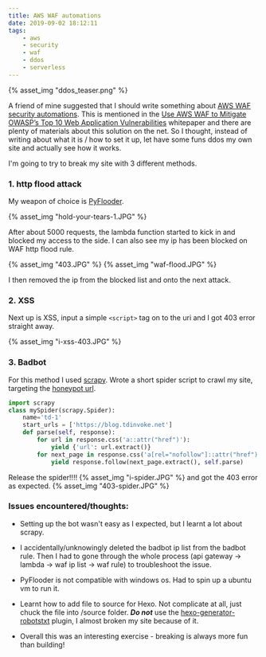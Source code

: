 ```yaml
---
title: AWS WAF automations
date: 2019-09-02 18:12:11
tags:
    - aws
    - security
    - waf
    - ddos
    - serverless
---
```

{% asset_img "ddos_teaser.png" %}

A friend of mine suggested that I should write something about [AWS WAF security automations](https://aws.amazon.com/solutions/aws-waf-security-automations/). This is mentioned in the [Use AWS WAF to Mitigate OWASP’s Top 10 Web Application Vulnerabilities](https://d0.awsstatic.com/whitepapers/Security/aws-waf-owasp.pdf) whitepaper and there are plenty of materials about this solution on the net. So I thought, instead of writing about what it is / how to set it up, let have some funs ddos my own site and actually see how it works.

I'm going to try to break my site with 3 different methods.

### 1. http flood attack

My weapon of choice is [PyFlooder](https://github.com/D4Vinci/PyFlooder).

{% asset_img "hold-your-tears-1.JPG" %}

After about 5000 requests, the lambda function started to kick in and blocked my access to the side. I can also see my ip has been blocked on WAF http flood rule.

{% asset_img "403.JPG" %} {% asset_img "waf-flood.JPG" %}

I then removed the ip from the blocked list and onto the next attack.

### 2. XSS

Next up is XSS, input a simple `<script>` tag on to the uri and I got 403 error straight away.

{% asset_img "i-xss-403.JPG" %}

### 3. Badbot

For this method I used [scrapy](https://scrapy.org/). Wrote a short spider script to crawl my site, targeting the [honeypot url](https://docs.aws.amazon.com/solutions/latest/aws-waf-security-automations/deployment.html#step3).

```python
import scrapy
class mySpider(scrapy.Spider):
    name='td-1'
    start_urls = ['https://blog.tdinvoke.net']
    def parse(self, response):
        for url in response.css('a::attr("href")'):
            yield {'url': url.extract()}
        for next_page in response.css('a[rel="nofollow"]::attr("href")'):
            yield response.follow(next_page.extract(), self.parse)
```

Release the spider!!!!
{% asset_img "i-spider.JPG" %}
and got the 403 error as expected.
{% asset_img "403-spider.JPG" %}

### Issues encountered/thoughts:

- Setting up the bot wasn't easy as I expected, but I learnt a lot about scrapy.

- I accidentally/unknowingly deleted the badbot ip list from the badbot rule. Then I had to gone through the whole process (api gateway -> lambda -> waf ip list -> waf rule) to troubleshoot the issue.

- PyFlooder is not compatible with windows os. Had to spin up a ubuntu vm to run it.

- Learnt how to add file to source for Hexo. Not complicate at all, just chuck the file into /source folder. ***Do not*** use the [hexo-generator-robotstxt](https://www.npmjs.com/package/hexo-generator-robotstxt) plugin, I almost broken my site because of it.

- Overall this was an interesting exercise - breaking is always more fun than building!

